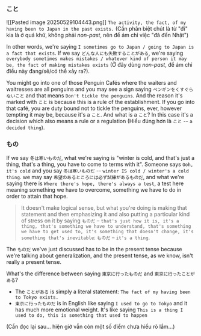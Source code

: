 ### こと
![[Pasted image 20250529104443.png]]
`The activity, the fact, of my having been to Japan in the past exists.` (Cần phân biệt chút là từ "đi" kia là ở quá khứ, không phải *non-past*, nên để ám chỉ việc "đã đến Nhật")

In other words, we're saying `I sometimes go to Japan / going to Japan is a fact that exists`. If we say `どんな人にも失敗することがある`, we're saying `everybody sometimes makes mistakes / whatever kind of person it may be, the fact of making mistakes exists` (Ở đây dùng *non-past*, để ám chỉ điều này đang/sẽ/có thể xảy ra?).

You might go into one of those Penguin Cafés where the waiters and waitresses are all penguins and you may see a sign saying `ペンギンをくすぐらないこと` and that means `Don't tickle the penguins`. And the reason it's marked with `こと` is because this is a rule of the establishment. If you go into that café, you are duty bound not to tickle the penguins, ever, however tempting it may be, because it's a `こと`.
And what is a `こと`? In this case it's a decision which also means a rule or a regulation (Hiểu đúng hơn là `こと` -- `a decided thing`).
### もの
If we say `冬は寒いものだ`, what we're saying is "winter is cold, and that's just a thing, that's a thing, you have to come to terms with it". Someone says `Ooh, it's cold` and you say `冬は寒いものだ` -- `winter IS cold / winter's a cold thing`.
we may say `希望のあるところには必ず試練があるものだ`, and what we're saying there is `Where there's hope, there's always a test`, a test here meaning something we have to overcome, something we have to do in order to attain that hope.
> It doesn't make logical sense, but what you're doing is making that statement and then emphasizing it and also putting a particular kind of stress on it by saying `ものだ` – `that's just how it is, it's a thing, that's something we have to understand, that's something we have to get used to, it's something that doesn't change, it's something that's inevitable`: `ものだ` – `it's a thing`.

The `ものだ` we've just discussed has to be in the present tense because we're talking about generalization, and the present tense, as we know, isn't really a present tense.

What's the difference between saying `東京に行ったものだ` and `東京に行ったことがある`?

- The `ことがある` is simply a literal statement: `The fact of my having been to Tokyo exists.`
- `東京に行ったものだ` is in English like saying `I used to go to Tokyo` and it has much more emotional weight. It's like saying `This is a thing I used to do, this is something that used to happen`

(Cần đọc lại sau... hiện giờ vẫn còn một số điểm chưa hiểu rõ lắm...)